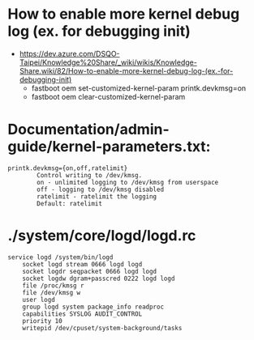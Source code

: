 
# How to enable more kernel debug log (ex. for debugging init)
- https://dev.azure.com/DSQO-Taipei/Knowledge%20Share/_wiki/wikis/Knowledge-Share.wiki/82/How-to-enable-more-kernel-debug-log-(ex.-for-debugging-init)
  - fastboot oem set-customized-kernel-param printk.devkmsg=on
  - fastboot oem clear-customized-kernel-param

# Documentation/admin-guide/kernel-parameters.txt:
```
printk.devkmsg={on,off,ratelimit}
		Control writing to /dev/kmsg.
		on - unlimited logging to /dev/kmsg from userspace
		off - logging to /dev/kmsg disabled
		ratelimit - ratelimit the logging
		Default: ratelimit
```

# ./system/core/logd/logd.rc
```
service logd /system/bin/logd
    socket logd stream 0666 logd logd
    socket logdr seqpacket 0666 logd logd
    socket logdw dgram+passcred 0222 logd logd
    file /proc/kmsg r
    file /dev/kmsg w
    user logd
    group logd system package_info readproc
    capabilities SYSLOG AUDIT_CONTROL
    priority 10
    writepid /dev/cpuset/system-background/tasks
```